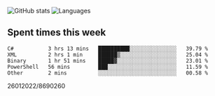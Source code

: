 ![GitHub stats](https://github-readme-stats.vercel.app/api?username=emipa606&theme=github_dark&show_icons=true) 
![Languages](https://github-readme-stats.vercel.app/api/top-langs/?username=emipa606&theme=github_dark&layout=compact)

## Spent times this week
<!--START_SECTION:waka-->

```text
C#           3 hrs 13 mins   ██████████░░░░░░░░░░░░░░░   39.79 %
XML          2 hrs 1 min     ██████▒░░░░░░░░░░░░░░░░░░   25.04 %
Binary       1 hr 51 mins    █████▓░░░░░░░░░░░░░░░░░░░   23.01 %
PowerShell   56 mins         ███░░░░░░░░░░░░░░░░░░░░░░   11.59 %
Other        2 mins          ░░░░░░░░░░░░░░░░░░░░░░░░░   00.58 %
```

<!--END_SECTION:waka-->


26012022/8690260
